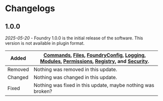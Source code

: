 # Changelogs

## 1.0.0
_2025-05-20_ - Foundry 1.0.0 is the initial release of the software. This version is not available in plugin format.

| Added   | [Commands](FR-Commands.md), [Files](FR-Files.md), [FoundryConfig](FR-FoundryConfig.md), [Logging](FR-Logging.md), [Modules](FR-Modules.md), [Permissions](FR-Permissions.md), [Registry](FR-Registry.md), and [Security](FR-Security.md). |
|---------|-------------------------------------------------------------------------------------------------------------------------------------------------------------------------------------------------------------------------------------------|
| Removed | Nothing was removed in this update.                                                                                                                                                                                                       |
| Changed | Nothing was changed in this update.                                                                                                                                                                                                       |
| Fixed   | Nothing was fixed in this update, maybe nothing was broken?                                                                                                                                                                               |
